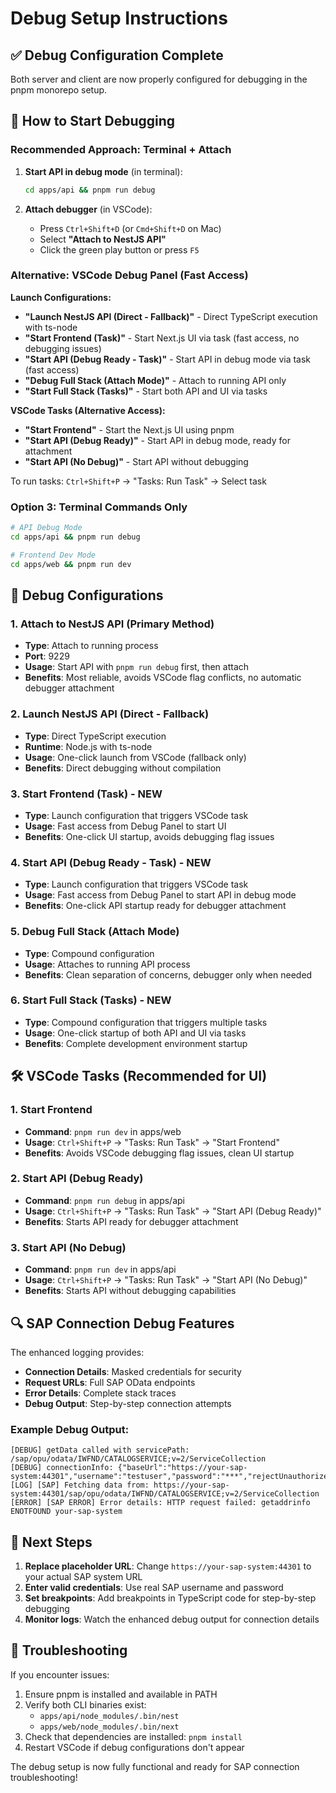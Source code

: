 # Debug Setup Instructions

## ✅ Debug Configuration Complete

Both server and client are now properly configured for debugging in the pnpm monorepo setup.

## 🚀 How to Start Debugging

### Recommended Approach: Terminal + Attach
1. **Start API in debug mode** (in terminal):
   ```bash
   cd apps/api && pnpm run debug
   ```

2. **Attach debugger** (in VSCode):
   - Press `Ctrl+Shift+D` (or `Cmd+Shift+D` on Mac)
   - Select **"Attach to NestJS API"**
   - Click the green play button or press `F5`

### Alternative: VSCode Debug Panel (Fast Access)

**Launch Configurations:**
- **"Launch NestJS API (Direct - Fallback)"** - Direct TypeScript execution with ts-node
- **"Start Frontend (Task)"** - Start Next.js UI via task (fast access, no debugging issues)
- **"Start API (Debug Ready - Task)"** - Start API in debug mode via task (fast access)
- **"Debug Full Stack (Attach Mode)"** - Attach to running API only
- **"Start Full Stack (Tasks)"** - Start both API and UI via tasks

**VSCode Tasks (Alternative Access):**
- **"Start Frontend"** - Start the Next.js UI using pnpm
- **"Start API (Debug Ready)"** - Start API in debug mode, ready for attachment
- **"Start API (No Debug)"** - Start API without debugging

To run tasks: `Ctrl+Shift+P` → "Tasks: Run Task" → Select task

### Option 3: Terminal Commands Only
```bash
# API Debug Mode
cd apps/api && pnpm run debug

# Frontend Dev Mode
cd apps/web && pnpm run dev
```

## 🔧 Debug Configurations

### 1. Attach to NestJS API (Primary Method)
- **Type**: Attach to running process
- **Port**: 9229
- **Usage**: Start API with `pnpm run debug` first, then attach
- **Benefits**: Most reliable, avoids VSCode flag conflicts, no automatic debugger attachment

### 2. Launch NestJS API (Direct - Fallback)
- **Type**: Direct TypeScript execution
- **Runtime**: Node.js with ts-node
- **Usage**: One-click launch from VSCode (fallback only)
- **Benefits**: Direct debugging without compilation

### 3. Start Frontend (Task) - NEW
- **Type**: Launch configuration that triggers VSCode task
- **Usage**: Fast access from Debug Panel to start UI
- **Benefits**: One-click UI startup, avoids debugging flag issues

### 4. Start API (Debug Ready - Task) - NEW
- **Type**: Launch configuration that triggers VSCode task
- **Usage**: Fast access from Debug Panel to start API in debug mode
- **Benefits**: One-click API startup ready for debugger attachment

### 5. Debug Full Stack (Attach Mode)
- **Type**: Compound configuration
- **Usage**: Attaches to running API process
- **Benefits**: Clean separation of concerns, debugger only when needed

### 6. Start Full Stack (Tasks) - NEW
- **Type**: Compound configuration that triggers multiple tasks
- **Usage**: One-click startup of both API and UI via tasks
- **Benefits**: Complete development environment startup

## 🛠️ VSCode Tasks (Recommended for UI)

### 1. Start Frontend
- **Command**: `pnpm run dev` in apps/web
- **Usage**: `Ctrl+Shift+P` → "Tasks: Run Task" → "Start Frontend"
- **Benefits**: Avoids VSCode debugging flag issues, clean UI startup

### 2. Start API (Debug Ready)
- **Command**: `pnpm run debug` in apps/api
- **Usage**: `Ctrl+Shift+P` → "Tasks: Run Task" → "Start API (Debug Ready)"
- **Benefits**: Starts API ready for debugger attachment

### 3. Start API (No Debug)
- **Command**: `pnpm run dev` in apps/api
- **Usage**: `Ctrl+Shift+P` → "Tasks: Run Task" → "Start API (No Debug)"
- **Benefits**: Starts API without debugging capabilities

## 🔍 SAP Connection Debug Features

The enhanced logging provides:
- **Connection Details**: Masked credentials for security
- **Request URLs**: Full SAP OData endpoints
- **Error Details**: Complete stack traces
- **Debug Output**: Step-by-step connection attempts

### Example Debug Output:
```
[DEBUG] getData called with servicePath: /sap/opu/odata/IWFND/CATALOGSERVICE;v=2/ServiceCollection
[DEBUG] connectionInfo: {"baseUrl":"https://your-sap-system:44301","username":"testuser","password":"***","rejectUnauthorized":false}
[LOG] [SAP] Fetching data from: https://your-sap-system:44301/sap/opu/odata/IWFND/CATALOGSERVICE;v=2/ServiceCollection
[ERROR] [SAP ERROR] Error details: HTTP request failed: getaddrinfo ENOTFOUND your-sap-system
```

## 🎯 Next Steps

1. **Replace placeholder URL**: Change `https://your-sap-system:44301` to your actual SAP system URL
2. **Enter valid credentials**: Use real SAP username and password
3. **Set breakpoints**: Add breakpoints in TypeScript code for step-by-step debugging
4. **Monitor logs**: Watch the enhanced debug output for connection details

## 🚨 Troubleshooting

If you encounter issues:
1. Ensure pnpm is installed and available in PATH
2. Verify both CLI binaries exist:
   - `apps/api/node_modules/.bin/nest`
   - `apps/web/node_modules/.bin/next`
3. Check that dependencies are installed: `pnpm install`
4. Restart VSCode if debug configurations don't appear

The debug setup is now fully functional and ready for SAP connection troubleshooting!
